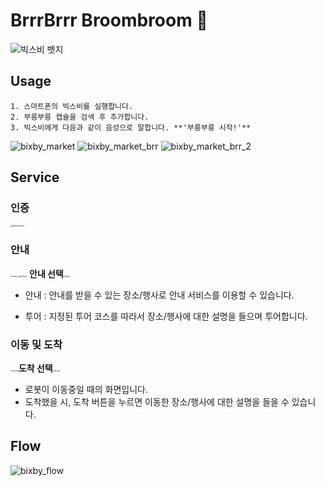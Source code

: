 # BrrrBrrr Broombroom 💋

![빅스비 뱃지](https://img.shields.io/badge/Bixby-8.0.1-informational) 


## Usage

```
1. 스마트폰의 빅스비를 실행합니다.
2. 부릉부릉 캡슐을 검색 후 추가합니다.
3. 빅스비에게 다음과 같이 음성으로 말합니다. **'부릉부릉 시작!'**
```

![bixby_market](./images/bixby_market.png) ![bixby_market_brr](./images/bixby_market_brr.png) ![bixby_market_brr_2](./images/bixby_market_brr_2.png)



## Service

### 인증

<img src="./images/bixby_frame/authentication.png" alt="authentication" style="zoom:20%;" /> 

### 안내

<img src="./images/bixby_frame/select_guideType.png" alt="select_guideType" style="zoom:20%;" /> **안내 선택**<img src="./images/bixby_frame/place.png" alt="place" style="zoom:20%;" />

- 안내 : 안내를 받을 수 있는 장소/행사로 안내 서비스를 이용할 수 있습니다.

- 투어 : 지정된 투어 코스를 따라서 장소/행사에 대한 설명을 들으며 투어합니다.

### 이동 및 도착

<img src="./images/bixby_frame/moving.png" alt="moving" style="zoom:20%;" />**도착 선택**<img src="./images/bixby_frame/arrival.png" alt="arrival" style="zoom:20%;" />

- 로봇이 이동중일 때의 화면입니다.
- 도착했을 시, 도착 버튼을 누르면 이동한 장소/행사에 대한 설명을 들을 수 있습니다.


## Flow

![bixby_flow](./images/bixby_flow.png)

